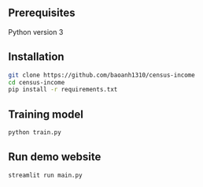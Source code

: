 ## Prerequisites
Python version 3

## Installation
```bash
git clone https://github.com/baoanh1310/census-income
cd census-income
pip install -r requirements.txt
```

## Training model
```bash
python train.py
```

## Run demo website
```bash
streamlit run main.py
```